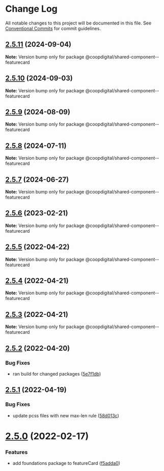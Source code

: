 # Change Log

All notable changes to this project will be documented in this file.
See [Conventional Commits](https://conventionalcommits.org) for commit guidelines.

## [2.5.11](https://github.com/coopdigital/coop-frontend/compare/@coopdigital/shared-component--featurecard@2.5.10...@coopdigital/shared-component--featurecard@2.5.11) (2024-09-04)

**Note:** Version bump only for package @coopdigital/shared-component--featurecard





## [2.5.10](https://github.com/coopdigital/coop-frontend/compare/@coopdigital/shared-component--featurecard@2.5.9...@coopdigital/shared-component--featurecard@2.5.10) (2024-09-03)

**Note:** Version bump only for package @coopdigital/shared-component--featurecard





## [2.5.9](https://github.com/coopdigital/coop-frontend/compare/@coopdigital/shared-component--featurecard@2.5.8...@coopdigital/shared-component--featurecard@2.5.9) (2024-08-09)

**Note:** Version bump only for package @coopdigital/shared-component--featurecard





## [2.5.8](https://github.com/coopdigital/coop-frontend/compare/@coopdigital/shared-component--featurecard@2.5.7...@coopdigital/shared-component--featurecard@2.5.8) (2024-07-11)

**Note:** Version bump only for package @coopdigital/shared-component--featurecard





## [2.5.7](https://github.com/coopdigital/coop-frontend/compare/@coopdigital/shared-component--featurecard@2.5.6...@coopdigital/shared-component--featurecard@2.5.7) (2024-06-27)

**Note:** Version bump only for package @coopdigital/shared-component--featurecard





## [2.5.6](https://github.com/coopdigital/coop-frontend/compare/@coopdigital/shared-component--featurecard@2.5.5...@coopdigital/shared-component--featurecard@2.5.6) (2023-02-21)

**Note:** Version bump only for package @coopdigital/shared-component--featurecard





## [2.5.5](https://github.com/coopdigital/coop-frontend/compare/@coopdigital/shared-component--featurecard@2.5.4...@coopdigital/shared-component--featurecard@2.5.5) (2022-04-22)

**Note:** Version bump only for package @coopdigital/shared-component--featurecard





## [2.5.4](https://github.com/coopdigital/coop-frontend/compare/@coopdigital/shared-component--featurecard@2.5.3...@coopdigital/shared-component--featurecard@2.5.4) (2022-04-21)

**Note:** Version bump only for package @coopdigital/shared-component--featurecard





## [2.5.3](https://github.com/coopdigital/coop-frontend/compare/@coopdigital/shared-component--featurecard@2.5.2...@coopdigital/shared-component--featurecard@2.5.3) (2022-04-21)

**Note:** Version bump only for package @coopdigital/shared-component--featurecard





## [2.5.2](https://github.com/coopdigital/coop-frontend/compare/@coopdigital/shared-component--featurecard@2.5.1...@coopdigital/shared-component--featurecard@2.5.2) (2022-04-20)


### Bug Fixes

* ran build for changed packages ([5e7f1db](https://github.com/coopdigital/coop-frontend/commit/5e7f1dbdf38ca13b8233b81f72d3725b8a47d834))





## [2.5.1](https://github.com/coopdigital/coop-frontend/compare/@coopdigital/shared-component--featurecard@2.5.0...@coopdigital/shared-component--featurecard@2.5.1) (2022-04-19)


### Bug Fixes

* update pcss files with new max-len rule ([58d013c](https://github.com/coopdigital/coop-frontend/commit/58d013c58111ff07521b792b0538bca2690efc74))





# [2.5.0](https://github.com/coopdigital/coop-frontend/compare/@coopdigital/shared-component--featurecard@2.4.8...@coopdigital/shared-component--featurecard@2.5.0) (2022-02-17)


### Features

* add foundations package to featureCard ([f5adda0](https://github.com/coopdigital/coop-frontend/commit/f5adda0cfcc04cd65c76c06063d4ab3a0e71fbdb))
